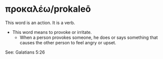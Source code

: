 # προκαλέω/prokaleō
This word is an action. It is a verb.

* This word means to provoke or irritate.
    * When a person provokes someone, he does or says something that causes the other person to feel angry or upset.

See: Galatians 5:26
